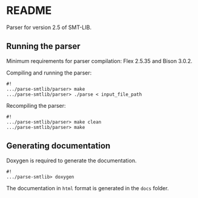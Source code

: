 # README #

Parser for version 2.5 of SMT-LIB.

## Running the parser ##
Minimum requirements for parser compilation: Flex 2.5.35 and Bison 3.0.2.

Compiling and running the parser:
```
#!
.../parse-smtlib/parser> make
.../parse-smtlib/parser> ./parse < input_file_path
```

Recompiling the parser:
```
#!
.../parse-smtlib/parser> make clean
.../parse-smtlib/parser> make
```

## Generating documentation ##
Doxygen is required to generate the documentation.
```
#!
.../parse-smtlib> doxygen
```
The documentation in `html` format is generated in the `docs` folder.